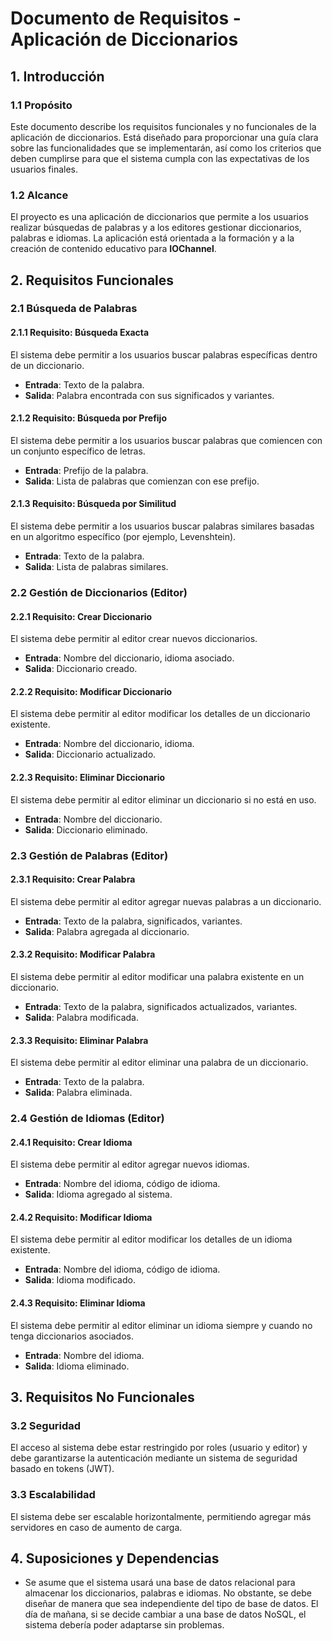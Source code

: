 

# Documento de Requisitos - Aplicación de Diccionarios

## 1. Introducción

### 1.1 Propósito
Este documento describe los requisitos funcionales y no funcionales de la aplicación de diccionarios. Está diseñado para proporcionar una guía clara sobre las funcionalidades que se implementarán, así como los criterios que deben cumplirse para que el sistema cumpla con las expectativas de los usuarios finales.

### 1.2 Alcance
El proyecto es una aplicación de diccionarios que permite a los usuarios realizar búsquedas de palabras y a los editores gestionar diccionarios, palabras e idiomas. La aplicación está orientada a la formación y a la creación de contenido educativo para **IOChannel**.

## 2. Requisitos Funcionales

### 2.1 Búsqueda de Palabras
#### 2.1.1 Requisito: Búsqueda Exacta
El sistema debe permitir a los usuarios buscar palabras específicas dentro de un diccionario.
- **Entrada**: Texto de la palabra.
- **Salida**: Palabra encontrada con sus significados y variantes.

#### 2.1.2 Requisito: Búsqueda por Prefijo
El sistema debe permitir a los usuarios buscar palabras que comiencen con un conjunto específico de letras.
- **Entrada**: Prefijo de la palabra.
- **Salida**: Lista de palabras que comienzan con ese prefijo.

#### 2.1.3 Requisito: Búsqueda por Similitud
El sistema debe permitir a los usuarios buscar palabras similares basadas en un algoritmo específico (por ejemplo, Levenshtein).
- **Entrada**: Texto de la palabra.
- **Salida**: Lista de palabras similares.

### 2.2 Gestión de Diccionarios (Editor)
#### 2.2.1 Requisito: Crear Diccionario
El sistema debe permitir al editor crear nuevos diccionarios.
- **Entrada**: Nombre del diccionario, idioma asociado.
- **Salida**: Diccionario creado.

#### 2.2.2 Requisito: Modificar Diccionario
El sistema debe permitir al editor modificar los detalles de un diccionario existente.
- **Entrada**: Nombre del diccionario, idioma.
- **Salida**: Diccionario actualizado.

#### 2.2.3 Requisito: Eliminar Diccionario
El sistema debe permitir al editor eliminar un diccionario si no está en uso.
- **Entrada**: Nombre del diccionario.
- **Salida**: Diccionario eliminado.

### 2.3 Gestión de Palabras (Editor)
#### 2.3.1 Requisito: Crear Palabra
El sistema debe permitir al editor agregar nuevas palabras a un diccionario.
- **Entrada**: Texto de la palabra, significados, variantes.
- **Salida**: Palabra agregada al diccionario.

#### 2.3.2 Requisito: Modificar Palabra
El sistema debe permitir al editor modificar una palabra existente en un diccionario.
- **Entrada**: Texto de la palabra, significados actualizados, variantes.
- **Salida**: Palabra modificada.

#### 2.3.3 Requisito: Eliminar Palabra
El sistema debe permitir al editor eliminar una palabra de un diccionario.
- **Entrada**: Texto de la palabra.
- **Salida**: Palabra eliminada.

### 2.4 Gestión de Idiomas (Editor)
#### 2.4.1 Requisito: Crear Idioma
El sistema debe permitir al editor agregar nuevos idiomas.
- **Entrada**: Nombre del idioma, código de idioma.
- **Salida**: Idioma agregado al sistema.

#### 2.4.2 Requisito: Modificar Idioma
El sistema debe permitir al editor modificar los detalles de un idioma existente.
- **Entrada**: Nombre del idioma, código de idioma.
- **Salida**: Idioma modificado.

#### 2.4.3 Requisito: Eliminar Idioma
El sistema debe permitir al editor eliminar un idioma siempre y cuando no tenga diccionarios asociados.
- **Entrada**: Nombre del idioma.
- **Salida**: Idioma eliminado.


## 3. Requisitos No Funcionales

### 3.2 Seguridad
El acceso al sistema debe estar restringido por roles (usuario y editor) y debe garantizarse la autenticación mediante un sistema de seguridad basado en tokens (JWT).

### 3.3 Escalabilidad
El sistema debe ser escalable horizontalmente, permitiendo agregar más servidores en caso de aumento de carga.


## 4. Suposiciones y Dependencias

- Se asume que el sistema usará una base de datos relacional para almacenar los diccionarios, palabras e idiomas. No obstante, se debe diseñar de manera que sea independiente del tipo de base de datos. El día de mañana, si se decide cambiar a una base de datos NoSQL, el sistema debería poder adaptarse sin problemas.
